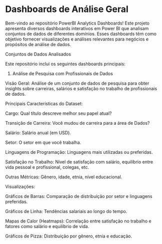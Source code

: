 #  Dashboards de Análise Geral

Bem-vindo ao repositório PowerBI Analytics Dashboards!
Este projeto apresenta diversos dashboards interativos em Power BI que analisam conjuntos de dados de diferentes domínios. Esses dashboards têm como objetivo fornecer visualizações e análises relevantes para negócios e propósitos de análise de dados.

Conjuntos de Dados Analisados

Este repositório inclui os seguintes dashboards principais:

1. Análise de Pesquisa com Profissionais de Dados

Visão Geral:
Análise de um conjunto de dados de pesquisa para obter insights sobre carreiras, salários e satisfação no trabalho de profissionais de dados.

Principais Características do Dataset:

Cargo: Qual título descreve melhor seu papel atual?

Transição de Carreira: Você mudou de carreira para a área de Dados?

Salário: Salário anual (em USD).

Setor: O setor em que você trabalha.

Linguagens de Programação: Linguagens mais utilizadas ou preferidas.

Satisfação no Trabalho: Nível de satisfação com salário, equilíbrio entre vida pessoal e profissional, colegas, etc.

Outras Métricas: Gênero, idade, etnia, nível educacional.

Visualizações:

Gráficos de Barras: Comparação de distribuição por setor e linguagens preferidas.

Gráficos de Linha: Tendências salariais ao longo do tempo.

Mapas de Calor (Heatmaps): Correlação entre satisfação no trabalho e fatores como salário e equilíbrio de vida.

Gráficos de Pizza: Distribuição por gênero, etnia e educação.
